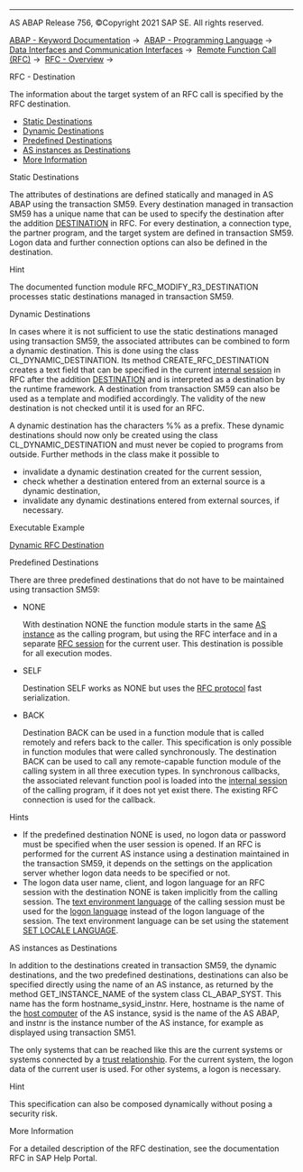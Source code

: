   

* * *

AS ABAP Release 756, ©Copyright 2021 SAP SE. All rights reserved.

[ABAP - Keyword Documentation](javascript:call_link\('abenabap.htm'\)) →  [ABAP - Programming Language](javascript:call_link\('abenabap_reference.htm'\)) →  [Data Interfaces and Communication Interfaces](javascript:call_link\('abenabap_data_communication.htm'\)) →  [Remote Function Call (RFC)](javascript:call_link\('abenrfc.htm'\)) →  [RFC - Overview](javascript:call_link\('abenrfc_intro_oview.htm'\)) → 

RFC - Destination

The information about the target system of an RFC call is specified by the RFC destination.

-   [Static Destinations](#@@ITOC@@ABENRFC_DESTINATION_1)
-   [Dynamic Destinations](#@@ITOC@@ABENRFC_DESTINATION_2)
-   [Predefined Destinations](#@@ITOC@@ABENRFC_DESTINATION_3)
-   [AS instances as Destinations](#@@ITOC@@ABENRFC_DESTINATION_4)
-   [More Information](#@@ITOC@@ABENRFC_DESTINATION_5)

Static Destinations

The attributes of destinations are defined statically and managed in AS ABAP using the transaction SM59. Every destination managed in transaction SM59 has a unique name that can be used to specify the destination after the addition [DESTINATION](javascript:call_link\('abapcall_function_destination.htm'\)) in RFC. For every destination, a connection type, the partner program, and the target system are defined in transaction SM59. Logon data and further connection options can also be defined in the destination.

Hint

The documented function module RFC\_MODIFY\_R3\_DESTINATION processes static destinations managed in transaction SM59.

Dynamic Destinations

In cases where it is not sufficient to use the static destinations managed using transaction SM59, the associated attributes can be combined to form a dynamic destination. This is done using the class CL\_DYNAMIC\_DESTINATION. Its method CREATE\_RFC\_DESTINATION creates a text field that can be specified in the current [internal session](javascript:call_link\('abeninternal_session_glosry.htm'\) "Glossary Entry") in RFC after the addition [DESTINATION](javascript:call_link\('abapcall_function_destination.htm'\)) and is interpreted as a destination by the runtime framework. A destination from transaction SM59 can also be used as a template and modified accordingly. The validity of the new destination is not checked until it is used for an RFC.

A dynamic destination has the characters %% as a prefix. These dynamic destinations should now only be created using the class CL\_DYNAMIC\_DESTINATION and must never be copied to programs from outside. Further methods in the class make it possible to

-   invalidate a dynamic destination created for the current session,
-   check whether a destination entered from an external source is a dynamic destination,
-   invalidate any dynamic destinations entered from external sources, if necessary.

Executable Example

[Dynamic RFC Destination](javascript:call_link\('abenrfc_dynamic_dest_abexa.htm'\))

Predefined Destinations

There are three predefined destinations that do not have to be maintained using transaction SM59:

-   NONE
    
    With destination NONE the function module starts in the same [AS instance](javascript:call_link\('abenas_instance_glosry.htm'\) "Glossary Entry") as the calling program, but using the RFC interface and in a separate [RFC session](javascript:call_link\('abenrfc_session_glosry.htm'\) "Glossary Entry") for the current user. This destination is possible for all execution modes.
    
-   SELF
    
    Destination SELF works as NONE but uses the [RFC protocol](javascript:call_link\('abenrfc_protocol.htm'\)) fast serialization.
    
-   BACK
    
    Destination BACK can be used in a function module that is called remotely and refers back to the caller. This specification is only possible in function modules that were called synchronously. The destination BACK can be used to call any remote-capable function module of the calling system in all three execution types. In synchronous callbacks, the associated relevant function pool is loaded into the [internal session](javascript:call_link\('abeninternal_session_glosry.htm'\) "Glossary Entry") of the calling program, if it does not yet exist there. The existing RFC connection is used for the callback.
    

Hints

-   If the predefined destination NONE is used, no logon data or password must be specified when the user session is opened. If an RFC is performed for the current AS instance using a destination maintained in the transaction SM59, it depends on the settings on the application server whether logon data needs to be specified or not.
-   The logon data user name, client, and logon language for an RFC session with the destination NONE is taken implicitly from the calling session. The [text environment language](javascript:call_link\('abentext_env_langu_glosry.htm'\) "Glossary Entry") of the calling session must be used for the [logon language](javascript:call_link\('abenlogon_language_glosry.htm'\) "Glossary Entry") instead of the logon language of the session. The text environment language can be set using the statement [SET LOCALE LANGUAGE](javascript:call_link\('abapset_locale.htm'\)).

AS instances as Destinations

In addition to the destinations created in transaction SM59, the dynamic destinations, and the two predefined destinations, destinations can also be specified directly using the name of an AS instance, as returned by the method GET\_INSTANCE\_NAME of the system class CL\_ABAP\_SYST. This name has the form hostname\_sysid\_instnr. Here, hostname is the name of the [host computer](javascript:call_link\('abenhost_computer_glosry.htm'\) "Glossary Entry") of the AS instance, sysid is the name of the AS ABAP, and instnr is the instance number of the AS instance, for example as displayed using transaction SM51.

The only systems that can be reached like this are the current systems or systems connected by a [trust relationship](javascript:call_link\('abensmt1_2.htm'\)). For the current system, the logon data of the current user is used. For other systems, a logon is necessary.

Hint

This specification can also be composed dynamically without posing a security risk.

More Information

For a detailed description of the RFC destination, see the documentation RFC in SAP Help Portal.